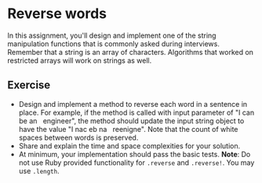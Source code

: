 # Reverse words
In this assignment, you'll design and implement one of the string manipulation functions that is commonly asked during interviews.
Remember that a string is an array of characters. Algorithms that worked on restricted arrays will work on strings as well.

## Exercise
* Design and implement a method to reverse each word in a sentence in place. For example, if the method is called with input parameter of "I can be an&nbsp;&nbsp;&nbsp;engineer", the method should update the input string object to have the value "I nac eb na&nbsp;&nbsp;&nbsp;reenigne". Note that the count of white spaces between words is preserved.
* Share and explain the time and space complexities for your solution.
* At minimum, your implementation should pass the basic tests.
**Note**: Do not use Ruby provided functionality for `.reverse` and `.reverse!`. You may use `.length`.
